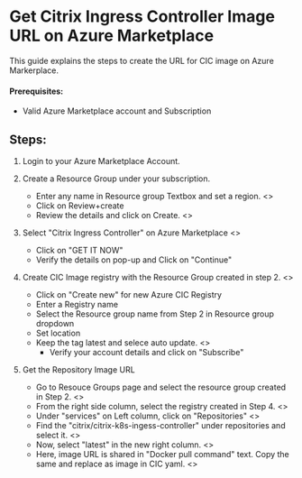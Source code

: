 # Get Citrix Ingress Controller Image URL on Azure Marketplace

This guide explains the steps to create the URL for CIC image on Azure Markerplace.

#### Prerequisites:

- Valid Azure Marketplace account and Subscription


## Steps:

1. Login to your Azure Marketplace Account.
2. Create a Resource Group under your subscription.
   - Enter any name in Resource group Textbox and set a region.
      <>
   - Click on Review+create
   - Review the details and click on Create.
      <>
3. Select "Citrix Ingress Controller" on Azure Marketplace
   <>
   - Click on "GET IT NOW"
   - Verify the details on pop-up and Click on "Continue"

4. Create CIC Image registry with the Resource Group created in step 2.
   <>
   - Click on "Create new" for new Azure CIC Registry
   - Enter a Registry name
   - Select the Resource group name from Step 2 in Resource group dropdown
   - Set location
   - Keep the tag latest and selece auto update.
   <>
      - Verify your account details and click on "Subscribe"

5. Get the Repository Image URL
   - Go to Resouce Groups page and select the resource group created in Step 2.
   <>
   - From the right side column, select the registry created in Step 4.
   <>
   - Under "services" on Left column, click on "Repositories"
   <>
   - Find the "citrix/citrix-k8s-ingess-controller" under repositories and select it.
   <>
   - Now, select "latest" in the new right column.
   <>
   - Here, image URL is shared in "Docker pull command" text. Copy the same and replace as image in CIC yaml.
   <>

